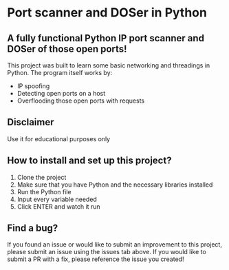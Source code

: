 # Port scanner and DOSer in Python

## A fully functional Python IP port scanner and DOSer of those open ports!

This project was built to learn some basic networking and threadings in Python. The program itself works by:

* IP spoofing
* Detecting open ports on a host
* Overflooding those open ports with requests

## Disclaimer

Use it for educational purposes only

## How to install and set up this project?

1. Clone the project
2. Make sure that you have Python and the necessary libraries installed
3. Run the Python file
4. Input every variable needed
5. Click ENTER and watch it run

## Find a bug?

If you found an issue or would like to submit an improvement to this project, please submit an issue using the issues tab above. If you would like to submit a PR with a fix, please reference the issue you created!

